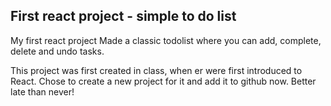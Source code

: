 ## First react project - simple to do list

My first react project
Made a classic todolist where you can add, complete, delete and undo tasks.

This project was first created in class, when er were first introduced to React. Chose to create a new project for it and add it to github now. Better late than never!
